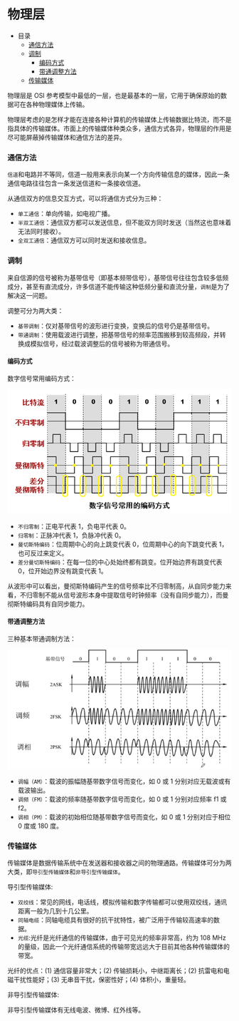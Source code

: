 # 物理层

- 目录
    - [通信方法](#通信方法)
    - [调制](#调制)
        - [编码方式](#编码方式)
        - [带通调整方法](#带通调整方法)
    - [传输媒体](#传输媒体)

物理层是 OSI 参考模型中最低的一层，也是最基本的一层，它用于确保原始的数据可在各种物理媒体上传输。

物理层考虑的是怎样才能在连接各种计算机的传输媒体上传输数据比特流，而不是指具体的传输媒体。市面上的传输媒体种类众多，通信方式各异，物理层的作用是尽可能屏蔽掉传输媒体和通信方法的差异。

### 通信方法

`信道`和电路并不等同，信道一般用来表示向某一个方向传输信息的媒体，因此一条通信电路往往包含一条发送信道和一条接收信道。

从通信双方的信息交互方式，可以将通信方式分为三种：

- `单工通信`：单向传输，如电视广播。
- `半双工通信`：通信双方都可以发送信息，但不能双方同时发送（当然这也意味着无法同时接收）。
- `全双工通信`：通信双方可以同时发送和接收信息。

### 调制

来自信源的信号被称为基带信号（即基本频带信号），基带信号往往包含较多低频成分，甚至有直流成分，许多信道不能传输这种低频分量和直流分量，`调制`是为了解决这一问题。

调整可分为两大类：

- `基带调制`：仅对基带信号的波形进行变换，变换后的信号仍是基带信号。
- `带通调制`：使用载波进行调整，把基带信号的频率范围搬移到较高频段，并转换成模拟信号，经过载波调整后的信号被称为带通信号。

#### 编码方式

数字信号常用编码方式：

<div align="left">
    <img src="https://github.com/lazecoding/Note/blob/main/images/network/数字信号常用编码方式.png" width="600px">
</div>

- `不归零制`：正电平代表 1，负电平代表 0。
- `归零制`：正脉冲代表 1，负脉冲代表 0。
- `曼切斯特编码`：位周期中心的向上跳变代表 0，位周期中心的向下跳变代表 1，也可反过来定义。
- `差分曼切斯特编码`：在每一位的中心处始终都有跳变。位开始边界有跳变代表 0，位开始边界没有跳变代表 1。

从波形中可以看出，曼彻斯特编码产生的信号频率比不归零制高，从自同步能力来看，不归零制不能从信号波形本身中提取信号时钟频率（没有自同步能力），而曼彻斯特编码具有自同步能力。

#### 带通调整方法

三种基本带通调制方法：

<div align="left">
    <img src="https://github.com/lazecoding/Note/blob/main/images/network/三种基本带通调制方法.png" width="600px">
</div>

- `调幅（AM）`：载波的振幅随基带数字信号而变化，如 0 或 1 分别对应无载波或有载波输出。
- `调频（FM）`：载波的频率随基带数字信号而变化，如 0 或 1 分别对应频率 f1 或 f2。
- `调相（PM）`：载波的初始相位随基带数字信号而变化，如 0 或 1 分别对应于相位 0 度或 180 度。

### 传输媒体

传输媒体是数据传输系统中在发送器和接收器之间的物理通路。传输媒体可分为两大类，即`导引型传输媒体`和`非导引型传输媒体`。

导引型传输媒体:

- `双绞线`：常见的网线，电话线，模拟传输和数字传输都可以使用双绞线，通讯距离一般为几到十几公里。
- `同轴电缆`：同轴电缆具有很好的抗干扰特性，被广泛用于传输较高速率的数据。
- `光缆`:光纤是光纤通信的传输媒体，由于可见光的频率非常高，约为 108 MHz 的量级，因此一个光纤通信系统的传输带宽远远大于目前其他各种传输媒体的带宽。

光纤的优点：(1) 通信容量非常大；(2) 传输损耗小，中继距离长；(2) 抗雷电和电磁干扰性能好；(3) 无串音干扰，保密性好；(4) 体积小，重量轻。

非导引型传输媒体:

非导引型传输媒体有无线电波、微博、红外线等。